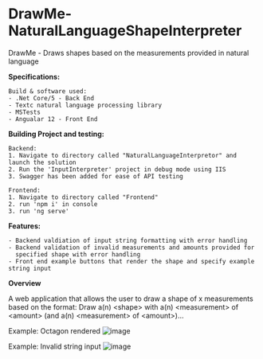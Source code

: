 # DrawMe-NaturalLanguageShapeInterpreter
DrawMe - Draws shapes based on the measurements provided in natural language

<strong>Specifications:</strong> 
    
    Build & software used:
    - .Net Core/5 - Back End
    - Textc natural language processing library 
    - MSTests
    - Angualar 12 - Front End
    
<strong>Building Project and testing:</strong> 

    Backend:
    1. Navigate to directory called "NaturalLanguageInterpretor" and launch the solution
    2. Run the 'InputInterpreter' project in debug mode using IIS
    3. Swagger has been added for ease of API testing
    
    Frontend:
    1. Navigate to directory called "Frontend"
    2. run 'npm i' in console
    3. run 'ng serve'
    
<strong>Features:</strong> 

    - Backend valdiation of input string formatting with error handling
    - Backend validation of invalid measurements and amounts provided for 
      specified shape with error handling
    - Front end example buttons that render the shape and specify example string input
    
<strong>Overview</strong>

A web application that allows the user to draw a shape of x measurements based on the format:
    Draw a(n) &lt;shape&gt; with a(n) &lt;measurement&gt; of &lt;amount&gt; (and a(n) &lt;measurement&gt; of &lt;amount&gt;)...
    
Example: Octagon rendered
![image](https://user-images.githubusercontent.com/21240686/123551879-0eaae580-d7b7-11eb-9ea4-c3e0fc0a5423.png)

Example: Invalid string input
![image](https://user-images.githubusercontent.com/21240686/123552243-a3621300-d7b8-11eb-9085-098130571380.png)

